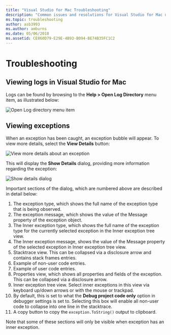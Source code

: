 ```yaml
---
title: "Visual Studio for Mac Troubleshooting"
description: "Common issues and resolutions for Visual Studio for Mac users."
ms.topic: troubleshooting
author: asb3993
ms.author: amburns
ms.date: 05/06/2018
ms.assetid: CE860D79-E29E-4B93-B094-BE74B35FC1C2
---
```

# Troubleshooting

## Viewing logs in Visual Studio for Mac

Logs can be found by browsing to the **Help > Open Log Directory** menu item, as illustrated below:

![Open Log directory menu item](media/troubleshooting-image1.png)

## Viewing exceptions

When an exception has been caught, an exception bubble will appear. To view more details, select the **View Details** button:

![View more details about an exception](media/troubleshooting-image2.png)

This will display the **Show Details** dialog, providing more information regarding the exception:

![Show details dialog](media/troubleshooting-image3.png)

Important sections of the dialog, which are numbered above are described in detail below:

1. The exception type, which shows the full name of the exception type that is being observed.
2. The exception message, which shows the value of the Message property of the exception object.
3. The Inner exception type, which shows the full name of the exception type for the currently selected exception in the Inner exception tree view.
4. The Inner exception message, shows the value of the Message property of the selected exception in Inner exception tree view.
5. Stacktrace view. This can be collapsed via a disclosure arrow and contains stack frames entries.
6. Example of non-user code entries.
7. Example of user code entries.
8. Properties view, which shows all properties and fields of the exception. This can be collapsed via a disclosure arrow.
9. Inner exception tree view. Select inner exceptions in this view via keyboard up/down arrows or with the mouse or trackpad.
10. By default, this is set to what the **Debug project code only** option in debugger settings is set to. Selecting this box will enable all non-user code to collapse into one line in the stacktrace.
11. A copy button to copy the `exception.ToString()` output to clipboard.

Note that some of these sections will only be visible when exception has an inner exception.